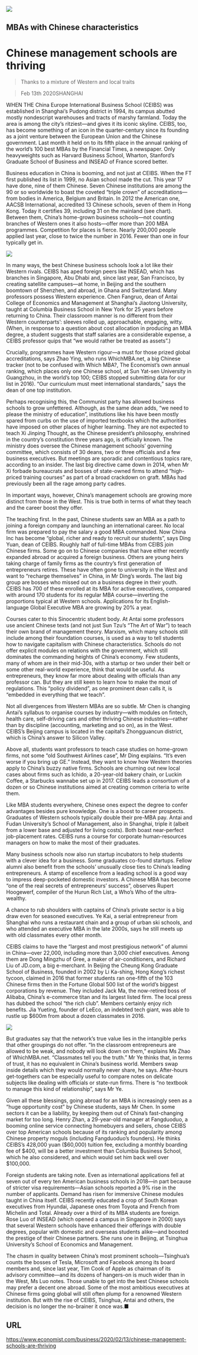 ![](./images/20200215_WBD002_0.jpg)

## MBAs with Chinese characteristics

# Chinese management schools are thriving

> Thanks to a mixture of Western and local traits

> Feb 13th 2020SHANGHAI

WHEN THE China Europe International Business School (CEIBS) was established in Shanghai’s Pudong district in 1994, its campus abutted mostly nondescript warehouses and tracts of marshy farmland. Today the area is among the city’s ritziest—and gives it its iconic skyline. CEIBS, too, has become something of an icon in the quarter-century since its founding as a joint venture between the European Union and the Chinese government. Last month it held on to its fifth place in the annual ranking of the world’s 100 best MBAs by the Financial Times, a newspaper. Only heavyweights such as Harvard Business School, Wharton, Stanford’s Graduate School of Business and INSEAD of France scored better.

Business education in China is booming, and not just at CEIBS. When the FT first published its list in 1999, no Asian school made the cut. This year 17 have done, nine of them Chinese. Seven Chinese institutions are among the 90 or so worldwide to boast the coveted “triple crown” of accreditations—from bodies in America, Belgium and Britain. In 2012 the American one, AACSB International, accredited 13 Chinese schools, seven of them in Hong Kong. Today it certifies 39, including 31 on the mainland (see chart). Between them, China’s home-grown business schools—not counting branches of Western ones it also hosts—offer more than 200 MBA programmes. Competition for places is fierce. Nearly 200,000 people applied last year, close to twice the number in 2016. Fewer than one in four typically get in.

![](./images/20200215_WBC182_0.png)

In many ways, the best Chinese business schools look a lot like their Western rivals. CEIBS has aped foreign peers like INSEAD, which has branches in Singapore, Abu Dhabi and, since last year, San Francisco, by creating satellite campuses—at home, in Beijing and the southern boomtown of Shenzhen, and abroad, in Ghana and Switzerland. Many professors possess Western experience. Chen Fangruo, dean of Antai College of Economics and Management at Shanghai’s Jiaotong University, taught at Columbia Business School in New York for 25 years before returning to China. Their classroom manner is no different from their Western counterparts’: sleeves rolled up, approachable, engaging, witty. (When, in response to a question about cost allocation in producing an MBA degree, a student suggests that staff salaries are a considerable expense, a CEIBS professor quips that “we would rather be treated as assets”.)

Crucially, programmes have Western rigour—a must for those prized global accreditations, says Zhao Ying, who runs WhichMBA.net, a big Chinese tracker (not to be confused with Which MBA?, The Economist’s own annual ranking, which places only one Chinese school, at Sun Yat-sen University in Guangzhou, in the world’s top 100; CEIBS stopped submitting data for our list in 2016). “Our curriculum must meet international standards,” says the dean of one top institution.

Perhaps recognising this, the Communist party has allowed business schools to grow unfettered. Although, as the same dean adds, “we need to please the ministry of education”, institutions like his have been mostly spared from curbs on the use of imported textbooks which the authorities have imposed on other places of higher learning. They are not expected to teach Xi Jinping Thought, as the Chinese president’s philosophy, enshrined in the country’s constitution three years ago, is officially known. The ministry does oversee the Chinese management schools’ governing committee, which consists of 30 deans, two or three officials and a few business executives. But meetings are sporadic and contentious topics rare, according to an insider. The last big directive came down in 2014, when Mr Xi forbade bureaucrats and bosses of state-owned firms to attend “high-priced training courses” as part of a broad crackdown on graft. MBAs had previously been all the rage among party cadres.

In important ways, however, China’s management schools are growing more distinct from those in the West. This is true both in terms of what they teach and the career boost they offer.

The teaching first. In the past, Chinese students saw an MBA as a path to joining a foreign company and launching an international career. No local firm was prepared to pay the salary a good MBA commanded. Now China Inc has become “global, richer and ready to recruit our students”, says Ding Yuan, dean of CEIBS. Roughly half of full-time MBAs from CEIBS join Chinese firms. Some go on to Chinese companies that have either recently expanded abroad or acquired a foreign business. Others are young heirs taking charge of family firms as the country’s first generation of entrepreneurs retires. These have often gone to university in the West and want to “recharge themselves” in China, in Mr Ding’s words. The last big group are bosses who missed out on a business degree in their youth. CEIBS has 700 of these enrolled at its MBA for active executives, compared with around 170 students for its regular MBA course—inverting the proportions typical at Western schools. Applications for its English-language Global Executive MBA are growing by 20% a year.

Courses cater to this Sinocentric student body. At Antai some professors use ancient Chinese texts (and not just Sun Tzu’s “The Art of War”) to teach their own brand of management theory. Marxism, which many schools still include among their foundation courses, is used as a way to tell students how to navigate capitalism with Chinese characteristics. Schools do not offer explicit modules on relations with the government, which still dominates the commanding heights of China’s economy. Few students, many of whom are in their mid-30s, with a startup or two under their belt or some other real-world experience, think that would be useful. As entrepreneurs, they know far more about dealing with officials than any professor can. But they are still keen to learn how to make the most of regulations. This “policy dividend”, as one prominent dean calls it, is “embedded in everything that we teach”.

Not all divergences from Western MBAs are so subtle. Mr Chen is changing Antai’s syllabus to organise courses by industry—with modules on fintech, health care, self-driving cars and other thriving Chinese industries—rather than by discipline (accounting, marketing and so on), as in the West. CEIBS’s Beijing campus is located in the capital’s Zhongguancun district, which is China’s answer to Silicon Valley.

Above all, students want professors to teach case studies on home-grown firms, not some “old Southwest Airlines case”, Mr Ding explains. “It’s even worse if you bring up GE.” Instead, they want to know how Western theories apply to China’s buzzy native firms. Schools are churning out new local cases about firms such as Ichido, a 20-year-old bakery chain, or Luckin Coffee, a Starbucks wannabe set up in 2017. CEIBS leads a consortium of a dozen or so Chinese institutions aimed at creating common criteria to write them.

Like MBA students everywhere, Chinese ones expect the degree to confer advantages besides pure knowledge. One is a boost to career prospects. Graduates of Western schools typically double their pre-MBA pay. Antai and Fudan University’s School of Management, also in Shanghai, triple it (albeit from a lower base and adjusted for living costs). Both boast near-perfect job-placement rates. CEIBS runs a course for corporate human-resources managers on how to make the most of their graduates.

Many business schools now also run startup incubators to help students with a clever idea for a business. Some graduates co-found startups. Fellow alumni also benefit from the schools’ unusually close ties to China’s leading entrepreneurs. A stamp of excellence from a leading school is a good way to impress deep-pocketed domestic investors. A Chinese MBA has become “one of the real secrets of entrepreneurs’ success”, observes Rupert Hoogewerf, compiler of the Hurun Rich List, a Who’s Who of the ultra-wealthy.

A chance to rub shoulders with captains of China’s private sector is a big draw even for seasoned executives. Ye Kai, a serial entrepreneur from Shanghai who runs a restaurant chain and a group of urban ski schools, and who attended an executive MBA in the late 2000s, says he still meets up with old classmates every other month.

CEIBS claims to have the “largest and most prestigious network” of alumni in China—over 22,000, including more than 3,000 chief executives. Among them are Dong Mingzhu of Gree, a maker of air-conditioners, and Richard Liu of JD.com, a big e-merchant. In Beijing the Cheung Kong Graduate School of Business, founded in 2002 by Li Ka-shing, Hong Kong’s richest tycoon, claimed in 2016 that former students ran one-fifth of the 103 Chinese firms then in the Fortune Global 500 list of the world’s biggest corporations by revenue. They included Jack Ma, the now-retired boss of Alibaba, China’s e-commerce titan and its largest listed firm. The local press has dubbed the school “the rich club”. Members certainly enjoy rich benefits. Jia Yueting, founder of LeEco, an indebted tech giant, was able to rustle up $600m from about a dozen classmates in 2016.

![](./images/20200215_WBD003_0.jpg)

But graduates say that the network’s true value lies in the intangible perks that other groupings do not offer. “In the classroom entrepreneurs are allowed to be weak, and nobody will look down on them,” explains Ms Zhao of WhichMBA.net. “Classmates tell you the truth.” Mr Ye thinks that, in terms of trust, it has no equivalent in China’s business world. Members swap inside details which they would normally never share, he says. After-hours get-togethers can be especially useful to compare notes on delicate subjects like dealing with officials or state-run firms. There is “no textbook to manage this kind of relationship”, says Mr Ye.

Given all these blessings, going abroad for an MBA is increasingly seen as a “huge opportunity cost” by Chinese students, says Mr Chen. In some sectors it can be a liability, by keeping them out of China’s fast-changing market for too long. Henry Zhan, a 29-year-old manager at Fangduoduo, a booming online service connecting homebuyers and sellers, chose CEIBS over top American schools because of its ranking and popularity among Chinese property moguls (including Fangduoduo’s founders). He thinks CEIBS’s 428,000 yuan ($60,000) tuition fee, excluding a monthly boarding fee of $400, will be a better investment than Columbia Business School, which he also considered, and which would set him back well over $100,000.

Foreign students are taking note. Even as international applications fell at seven out of every ten American business schools in 2018—in part because of stricter visa requirements—Asian schools reported a 9% rise in the number of applicants. Demand has risen for immersive Chinese modules taught in China itself. CEIBS recently educated a crop of South Korean executives from Hyundai, Japanese ones from Toyota and French from Michelin and Total. Already over a third of its MBA students are foreign. Rose Luo of INSEAD (which opened a campus in Singapore in 2000) says that several Western schools have enhanced their offerings with double degrees, popular with domestic and overseas students alike—and boosted the prestige of their Chinese partners. She runs one in Beijing, at Tsinghua University’s School of Economics and Management.

The chasm in quality between China’s most prominent schools—Tsinghua’s counts the bosses of Tesla, Microsoft and Facebook among its board members and, since last year, Tim Cook of Apple as chairman of its advisory committee—and its dozens of hangers-on is much wider than in the West, Ms Luo notes. Those unable to get into the best Chinese schools may prefer a decent one abroad. Some of the most ambitious executives at Chinese firms going global will still often plump for a renowned Western institution. But with the rise of CEIBS, Tsinghua, Antai and others, the decision is no longer the no-brainer it once was.■

## URL

https://www.economist.com/business/2020/02/13/chinese-management-schools-are-thriving
